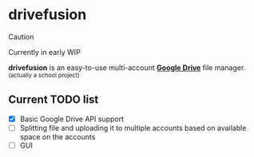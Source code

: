 # drivefusion
> [!CAUTION]
> Currently in early WIP

**drivefusion** is an easy-to-use multi-account [**Google Drive**](https://drive.google.com) file manager.  
<sub>(actually a school project)</sub>
## Current TODO list
- [x] Basic Google Drive API support
- [ ] Splitting file and uploading it to multiple accounts based on available space on the accounts
- [ ] GUI
